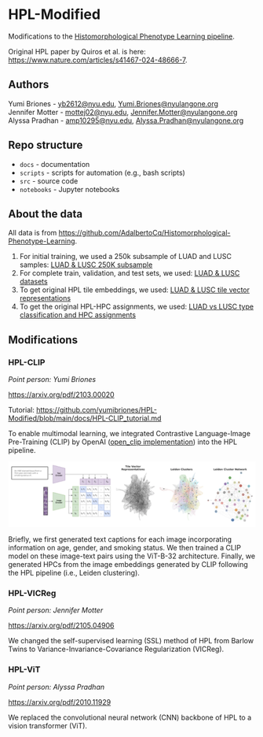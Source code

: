 # HPL-Modified

Modifications to the [Histomorphological Phenotype Learning pipeline](https://github.com/AdalbertoCq/Histomorphological-Phenotype-Learning).

Original HPL paper by Quiros et al. is here: https://www.nature.com/articles/s41467-024-48666-7.

## Authors
Yumi Briones - yb2612@nyu.edu, Yumi.Briones@nyulangone.org  
Jennifer Motter - mottej02@nyu.edu, Jennifer.Motter@nyulangone.org  
Alyssa Pradhan - amp10295@nyu.edu, Alyssa.Pradhan@nyulangone.org  

## Repo structure
* `docs` - documentation
* `scripts` - scripts for automation (e.g., bash scripts)
* `src` - source code
* `notebooks` - Jupyter notebooks

## About the data

All data is from https://github.com/AdalbertoCq/Histomorphological-Phenotype-Learning.

1. For initial training, we used a 250k subsample of LUAD and LUSC samples: [LUAD & LUSC 250K subsample](https://drive.google.com/drive/folders/1FuPkMnv6CiDe26doUXfEfQEWShgbmp9P)
2. For complete train, validation, and test sets, we used: [LUAD & LUSC datasets](https://drive.google.com/drive/folders/18skVh8Vk6zoxG3Se5Vlb7a3EKP2xHXXd)
3. To get original HPL tile embeddings, we used: [LUAD & LUSC tile vector representations](https://drive.google.com/file/d/1KEHA0-AhxQsP_lQE06Jc5S8rzBkfKllV/view?usp=sharing)
4. To get the original HPL-HPC assignments, we used: [LUAD vs LUSC type classification and HPC assignments](https://drive.google.com/drive/folders/1TcwIJuSNGl4GC-rT3jh_5cqML7hGR0Ht)

## Modifications

### HPL-CLIP
*Point person: Yumi Briones*

https://arxiv.org/pdf/2103.00020

Tutorial: https://github.com/yumibriones/HPL-Modified/blob/main/docs/HPL-CLIP_tutorial.md

To enable multimodal learning, we integrated Contrastive Language-Image Pre-Training (CLIP) by OpenAI ([open_clip implementation](https://github.com/mlfoundations/open_clip)) into the HPL pipeline.

![image](HPL-CLIP_diagram.png)

Briefly, we first generated text captions for each image incorporating information on age, gender, and smoking status. We then trained a CLIP model on these image-text pairs using the ViT-B-32 architecture. Finally, we generated HPCs from the image embeddings generated by CLIP following the HPL pipeline (i.e., Leiden clustering).

### HPL-VICReg
*Point person: Jennifer Motter*

https://arxiv.org/pdf/2105.04906

We changed the self-supervised learning (SSL) method of HPL from Barlow Twins to Variance-Invariance-Covariance Regularization (VICReg).

### HPL-ViT
*Point person: Alyssa Pradhan*

https://arxiv.org/pdf/2010.11929

We replaced the convolutional neural network (CNN) backbone of HPL to a vision transformer (ViT).


